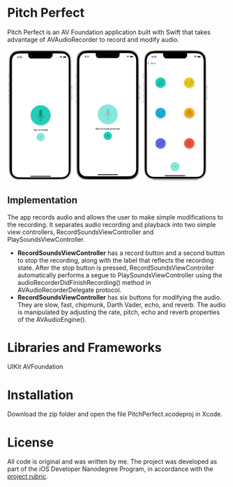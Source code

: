 # Pitch Perfect

Pitch Perfect is an AV Foundation application built with Swift that takes advantage of AVAudioRecorder to record and modify audio.

<img src="/Assets/Images/RecordSoundsVC_1.png" height="49%" width="30%"> <img src="/Assets/Images/RecordSoundsVC_2.png" height="49%" width="30%"> <img src="/Assets/Images/PlaySoundsVC.png" height="49%" width="30%">

## Implementation

The app records audio and allows the user to make simple modifications to the recording. It separates audio recording and playback into two simple view controllers, RecordSoundsViewController and PlaySoundsViewController. 

- **RecordSoundsViewController** has a record button and a second button to stop the recording, along with the label that reflects the recording state. After the stop button is pressed,  RecordSoundsViewController automatically performs a segue to PlaySoundsViewController using the audioRecorderDidFinishRecording() method in AVAudioRecorderDelegate protocol.
- **RecordSoundsViewController** has six buttons for modifying the audio. They are slow, fast, chipmunk, Darth Vader, echo, and reverb. The audio is manipulated by adjusting the rate, pitch, echo and reverb properties of the AVAudioEngine().

# Libraries and Frameworks
UIKit
AVFoundation

# Installation
Download the zip folder and open the file PitchPerfect.xcodeproj in Xcode.

# License
All code is original and was written by me. The project was developed as part of the iOS Developer Nanodegree Program, in accordance with the [project rubric](https://www.google.com/url?q=https://docs.google.com/document/d/1LlcUT90j-ItbRQpB3ivLHwjP-KgKOUdoOLpz0WirpSo/pub&sa=D&source=docs&ust=1699838777346607&usg=AOvVaw2gJNJaxWYVNDvYQwU5k8yr).

